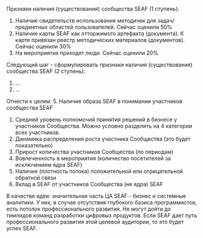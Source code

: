 
Признаки наличия (существования) сообщества SEAF (1 ступень):
1. Наличие свидетельств использования методичек для задач/предметных областей пользователей. Сейчас оценили 50%
2. Наличие карты SEAF как отторжимого артефакта (документа). К карте привязан реестр методических материалов (документов). Сейчас оценили 30%
3. На мероприятия приходят люди. Сейчас оценили 20%

Следующий шаг - сформулировать признаки наличия (существования) сообщества SEAF (2 ступень):
1. ...
2. ...

Отнести к целям:
5. Наличие образа SEAF в понимании участников сообщества SEAF


1. Средний уровень полномочий принятия решений в бизнесе у участников Сообщества. Можно условно разделить на 4 категории всех участников.
2. Динамика распределения роста участника Сообщества (это будет показательно)
3. Прирост количества участников Сообщества (по периодам)
4. Вовлеченность в мероприятия (количество посетителей за исключением ядра SEAF)
5. Наличие (плотность потока) положительной или отрицательной обратной связи
6. Вклад в SEAF от участников Сообщества (не ядра) SEAF

В качестве идеи:
значительная часть ЦА SEAF - бизнес и системные аналитики. У них, в случае отсутствия глубокого базиса программистов, есть потолок профессионального развития. Не могут дойти до тимлидов команд разработки цифровых продуктов. Если SEAF дает путь профессионального развития этой целевой аудитории, то это будет успех SEAF.